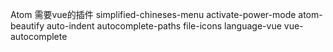 Atom 需要vue的插件
simplified-chineses-menu
activate-power-mode
atom-beautify
auto-indent
autocomplete-paths
file-icons
language-vue
vue-autocomplete
